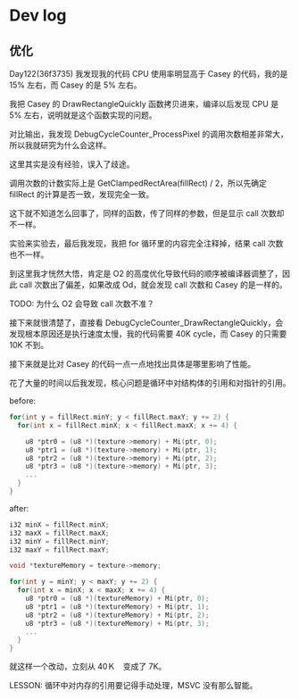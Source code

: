 # Dev log

## 优化

Day122(36f3735) 我发现我的代码 CPU 使用率明显高于 Casey 的代码，我的是 15% 左右，而 Casey 的是 5% 左右。

我把 Casey 的 DrawRectangleQuickly 函数拷贝进来，编译以后发现 CPU 是 5% 左右，说明就是这个函数实现的问题。

对比输出，我发现 DebugCycleCounter_ProcessPixel 的调用次数相差非常大，所以我就研究为什么会这样。

这里其实是没有经验，误入了歧途。

调用次数的计数实际上是 GetClampedRectArea(fillRect) / 2，所以先确定 fillRect 的计算是否一致，发现完全一致。

这下就不知道怎么回事了，同样的函数，传了同样的参数，但是显示 call 次数却不一样。

实验来实验去，最后我发现，我把 for 循环里的内容完全注释掉，结果 call 次数也不一样。

到这里我才恍然大悟，肯定是 O2 的高度优化导致代码的顺序被编译器调整了，因此 call 次数出了偏差，如果改成 Od，就会发现 call 次数和 Casey 的是一样的。

TODO: 为什么 O2 会导致 call 次数不准？

接下来就很清楚了，直接看 DebugCycleCounter_DrawRectangleQuickly，会发现根本原因还是执行速度太慢，我的代码需要 40K cycle，而 Casey 的只需要 10K 不到。

接下来就是比对 Casey 的代码一点一点地找出具体是哪里影响了性能。

花了大量的时间以后我发现，核心问题是循环中对结构体的引用和对指针的引用。

before:

```c
for(int y = fillRect.minY; y < fillRect.maxY; y += 2) {
  for(int x = fillRect.minX; x < fillRect.maxX; x += 4) {

    u8 *ptr0 = (u8 *)(texture->memory) + Mi(ptr, 0);
    u8 *ptr1 = (u8 *)(texture->memory) + Mi(ptr, 1);
    u8 *ptr2 = (u8 *)(texture->memory) + Mi(ptr, 2);
    u8 *ptr3 = (u8 *)(texture->memory) + Mi(ptr, 3);
    ...
  }
}
```

after:

```c
i32 minX = fillRect.minX;
i32 maxX = fillRect.maxX;
i32 minY = fillRect.minY;
i32 maxY = fillRect.maxY;

void *textureMemory = texture->memory;

for(int y = minY; y < maxY; y += 2) {
  for(int x = minX; x < maxX; x += 4) {
    u8 *ptr0 = (u8 *)(textureMemory) + Mi(ptr, 0);
    u8 *ptr1 = (u8 *)(textureMemory) + Mi(ptr, 1);
    u8 *ptr2 = (u8 *)(textureMemory) + Mi(ptr, 2);
    u8 *ptr3 = (u8 *)(textureMemory) + Mi(ptr, 3);
    ...
  }
}
```

就这样一个改动，立刻从 40Ｋ　变成了 7K。

LESSON: 循环中对内存的引用要记得手动处理，MSVC 没有那么智能。
